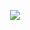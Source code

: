 <p align="center">
  <img src="https://api.boot.dev/v1/users/public/43744296-5b99-483a-99f0-1b768f4ca25a/thumbnail" >
</p>
<!--
**Ronzkux/Ronzkux** is a ✨ _special_ ✨ repository because its `README.md` (this file) appears on your GitHub profile.

Here are some ideas to get you started:

- 🔭 I’m currently working on ...
- 🌱 I’m currently learning ...
- 👯 I’m looking to collaborate on ...
- 🤔 I’m looking for help with ...
- 💬 Ask me about ...
- 📫 How to reach me: ...
- 😄 Pronouns: ...
- ⚡ Fun fact: ...
-->

